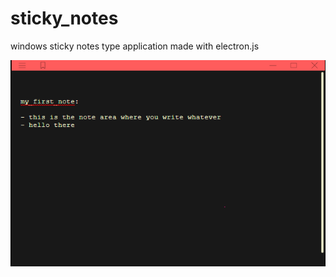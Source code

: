 # sticky_notes
windows sticky notes type application made with electron.js 

<img src="./sticky_notes_example.png">
